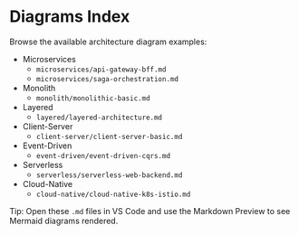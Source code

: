 # Diagrams Index

Browse the available architecture diagram examples:

- Microservices
  - `microservices/api-gateway-bff.md`
  - `microservices/saga-orchestration.md`
- Monolith
  - `monolith/monolithic-basic.md`
- Layered
  - `layered/layered-architecture.md`
- Client-Server
  - `client-server/client-server-basic.md`
- Event-Driven
  - `event-driven/event-driven-cqrs.md`
- Serverless
  - `serverless/serverless-web-backend.md`
- Cloud-Native
  - `cloud-native/cloud-native-k8s-istio.md`

Tip: Open these `.md` files in VS Code and use the Markdown Preview to see Mermaid diagrams rendered.
